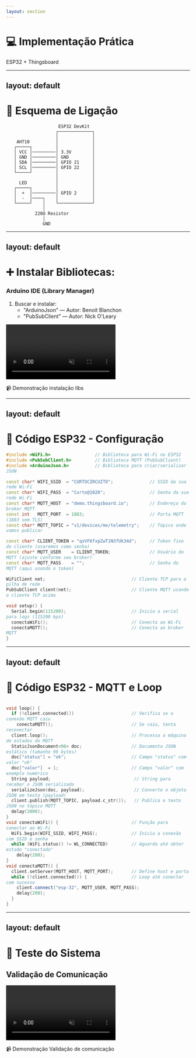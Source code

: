 ```yaml
---
layout: section
---
```


# 💻 Implementação Prática

ESP32 + Thingsboard


---
layout: default
---

# 🔌 Esquema de Ligação

<div class="flex justify-center mt-6">

```
                    ESP32 DevKit
                   ┌─────────────┐
                   │             │
    AHT10          │             │
   ┌─────┐         │             │
   │ VCC │─────────│ 3.3V        │
   │ GND │─────────│ GND         │
   │ SDA │─────────│ GPIO 21     │
   │ SCL │─────────│ GPIO 22     │
   └─────┘         │             │
                   │             │
     LED           │             │
   ┌─────┐         │             │
   │  +  │─────────│ GPIO 2      │
   │  -  │────┐    │             │
   └─────┘    │    └─────────────┘
              │
           220Ω Resistor
              │
              GND
```
</div>


---
layout: default
---

# ➕ Instalar Bibliotecas:

### Arduino IDE (Library Manager)
1. Buscar e instalar:
   - "ArduinoJson" — Autor: Benoit Blanchon
   - "PubSubClient" — Autor: Nick O'Leary

<div class="mt-2">
<video 
  autoplay 
  loop
  muted 
  controls 
   class="w-120 rounded-lg shadow-lg mx-auto" 
  >
>
  <source src="/videos/add-libs.mp4" type="video/mp4">
  Seu navegador não suporta vídeos.
</video>
<p class="text-center text-sm text-gray-600 mt-2">
  📹 Demonstração instalação libs
</p>
</div>






---
layout: default
---

<style>
pre, code {
  white-space: pre-wrap !important;
  word-break: break-word !important;
  overflow-wrap: anywhere !important;
}
.slide { overflow-x: hidden !important; }
</style>

# 📝 Código ESP32 - Configuração

```cpp {1-4|5-9|10-14|15-16|17-22}
#include <WiFi.h>                 // Biblioteca para Wi-Fi no ESP32
#include <PubSubClient.h>         // Biblioteca MQTT (PubSubClient)
#include <ArduinoJson.h>          // Biblioteca para criar/serializar JSON

const char* WIFI_SSID  = "CURTOCIRCUITO";              // SSID da sua rede Wi-Fi
const char* WIFI_PASS  = "Curto@1020";                 // Senha da sua rede Wi-Fi
const char* MQTT_HOST  = "demo.thingsboard.io";        // Endereço do broker MQTT
const int   MQTT_PORT  = 1883;                         // Porta MQTT (1883 sem TLS)
const char* MQTT_TOPIC = "v1/devices/me/telemetry";    // Tópico onde vamos publicar

const char* CLIENT_TOKEN = "qxVF6fxpZwT1N3fUk34d";     // Token fixo do cliente (usaremos como senha)
const char* MQTT_USER    = CLIENT_TOKEN;               // Usuário do MQTT (ajuste conforme seu broker)
const char* MQTT_PASS    = "";                         // Senha do MQTT (aqui usando o token)

WiFiClient net;                                 // Cliente TCP para a pilha de rede
PubSubClient client(net);                       // Cliente MQTT usando o cliente TCP acima                                 

void setup() {                                  
  Serial.begin(115200);                         // Inicia a serial para logs (115200 bps)
  conectaWiFi();                                // Conecta ao Wi-Fi
  conectaMQTT();                                // Conecta ao broker MQTT
}                  
```

---
layout: default
---

<style>
pre, code {
  white-space: pre-wrap !important;
  word-break: break-word !important;
  overflow-wrap: anywhere !important;
}
.slide { overflow-x: hidden !important; }
</style>

# 📝 Código ESP32 - MQTT e Loop



```cpp {1-12|13-17|18-29}

void loop() {                                   
  if (!client.connected())                      // Verifica se a conexão MQTT caiu
    conectaMQTT();                              // Se caiu, tenta reconectar
  client.loop();                                // Processa a máquina de estados do MQTT
  StaticJsonDocument<96> doc;                   // Documento JSON estático (tamanho 96 bytes)
  doc["status"] = "ok";                         // Campo "status" com valor "ok"
  doc["valor"]  = 1;                            // Campo "valor" com exemplo numérico
  String payload;                                // String para receber o JSON serializado
  serializeJson(doc, payload);                   // Converte o objeto JSON em texto (payload)
  client.publish(MQTT_TOPIC, payload.c_str());   // Publica o texto JSON no tópico MQTT
  delay(3000);                                   
}       
void conectaWiFi() {                            // Função para conectar ao Wi-Fi
  WiFi.begin(WIFI_SSID, WIFI_PASS);             // Inicia a conexão com SSID e senha
  while (WiFi.status() != WL_CONNECTED)         // Aguarda até obter estado "conectado"
    delay(200);                              
}                                              
void conectaMQTT() {                      
  client.setServer(MQTT_HOST, MQTT_PORT);       // Define host e porta 
  while (!client.connected()) {                 // Loop até conectar com sucesso
    client.connect("esp-32", MQTT_USER, MQTT_PASS);                                                                               
    delay(200);                                
  }                                          
}        
```


---
layout: default
---

# 🧪 Teste do Sistema

## Validação de Comunicação

<div class="mt-4">
<video 
  autoplay 
  loop
  muted 
  controls 
   class="w-120 rounded-lg shadow-lg mx-auto" 
  >
>
  <source src="/videos/comunicacao.mp4" type="video/mp4">
  Seu navegador não suporta vídeos.
</video>
<p class="text-center text-sm text-gray-600 mt-2">
  📹 Demonstração Validação de comunicação
</p>
</div>


